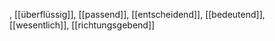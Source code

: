 , [[überflüssig]], [[passend]], [[entscheidend]], [[bedeutend]], [[wesentlich]], [[richtungsgebend]]